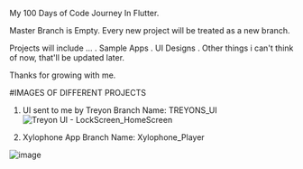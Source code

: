 My 100 Days of Code Journey In Flutter.

Master Branch is Empty.
Every new project will be treated as a new branch.
  
  Projects will include ...
  . Sample Apps
  . UI Designs
  . Other things i can't think of now, that'll be updated later.

Thanks for growing with me.


#IMAGES OF DIFFERENT PROJECTS
1. UI sent to me by Treyon
Branch Name: TREYONS_UI
![Treyon UI - LockScreen_HomeScreen](https://user-images.githubusercontent.com/66566368/115965095-66ab3e80-a51f-11eb-8f1d-3563f57f6119.jpg)

2. Xylophone App
Branch Name: Xylophone_Player


![image](https://user-images.githubusercontent.com/66566368/116306005-6e2b4b80-a79c-11eb-9f4d-e47272fdf1c9.png)
